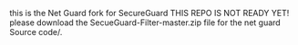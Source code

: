 this is the Net Guard fork for SecureGuard
THIS REPO IS NOT READY YET!
please download the SecueGuard-Filter-master.zip file for the net guard Source code/.
